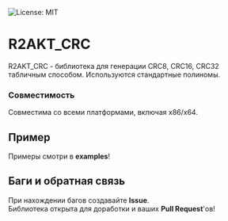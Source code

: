 ![License: MIT](https://img.shields.io/badge/License-MIT-green.svg)
# R2AKT_CRC
R2AKT_CRC - библиотека для генерации CRC8, CRC16, CRC32 табличным способом.
Используются стандартные полиномы.

### Совместимость
Совместима со всеми платформами, включая x86/x64.

<a id="example"></a>
## Пример
Примеры смотри в **examples**!

<a id="feedback"></a>
## Баги и обратная связь
При нахождении багов создавайте **Issue**.  
Библиотека открыта для доработки и ваших **Pull Request**'ов!
